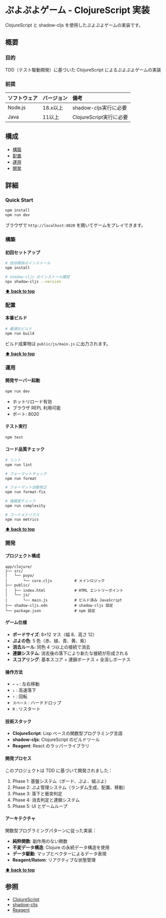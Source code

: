 # ぷよぷよゲーム - ClojureScript 実装

ClojureScript と shadow-cljs を使用したぷよぷよゲームの実装です。

## 概要

### 目的

TDD（テスト駆動開発）に基づいた ClojureScript によるぷよぷよゲームの実装

### 前提

| ソフトウェア | バージョン | 備考 |
| :----------- | :--------- | :--- |
| Node.js      | 18.x以上   | shadow-cljs実行に必要 |
| Java         | 11以上     | ClojureScript実行に必要 |

## 構成

- [構築](#構築)
- [配置](#配置)
- [運用](#運用)
- [開発](#開発)

## 詳細

### Quick Start

```bash
npm install
npm run dev
```

ブラウザで `http://localhost:8020` を開いてゲームをプレイできます。

### 構築

#### 初回セットアップ

```bash
# 依存関係のインストール
npm install

# shadow-cljs のインストール確認
npx shadow-cljs --version
```

**[⬆ back to top](#構成)**

### 配置

#### 本番ビルド

```bash
# 最適化ビルド
npm run build
```

ビルド成果物は `public/js/main.js` に出力されます。

**[⬆ back to top](#構成)**

### 運用

#### 開発サーバー起動

```bash
npm run dev
```

- ホットリロード有効
- ブラウザ REPL 利用可能
- ポート: 8020

#### テスト実行

```bash
npm test
```

#### コード品質チェック

```bash
# リント
npm run lint

# フォーマットチェック
npm run format

# フォーマット自動修正
npm run format-fix

# 複雑度チェック
npm run complexity

# コードメトリクス
npm run metrics
```

**[⬆ back to top](#構成)**

### 開発

#### プロジェクト構成

```
app/clojure/
├── src/
│   └── puyo/
│       └── core.cljs          # メインロジック
├── public/
│   ├── index.html             # HTML エントリーポイント
│   └── js/
│       └── main.js            # ビルド済み JavaScript
├── shadow-cljs.edn            # shadow-cljs 設定
└── package.json               # npm 設定
```

#### ゲーム仕様

- **ボードサイズ**: 8×12 マス（幅 8、高さ 12）
- **ぷよの色**: 5 色（赤、緑、青、黄、紫）
- **消去ルール**: 同色 4 つ以上の接続で消去
- **連鎖システム**: 消去後の落下により新たな接続が形成される
- **スコアリング**: 基本スコア + 連鎖ボーナス + 全消しボーナス

#### 操作方法

- `←` `→` : 左右移動
- `↓` : 高速落下
- `↑` : 回転
- `スペース` : ハードドロップ
- `R` : リスタート

#### 技術スタック

- **ClojureScript**: Lisp ベースの関数型プログラミング言語
- **shadow-cljs**: ClojureScript のビルドツール
- **Reagent**: React のラッパーライブラリ

#### 開発プロセス

このプロジェクトは TDD に基づいて開発されました：

1. Phase 1: 基盤システム（ボード、ぷよ、組ぷよ）
2. Phase 2: ぷよ管理システム（ランダム生成、配置、移動）
3. Phase 3: 落下と衝突判定
4. Phase 4: 消去判定と連鎖システム
5. Phase 5: UI とゲームループ

#### アーキテクチャ

関数型プログラミングパターンに従った実装：

- **純粋関数**: 副作用のない関数
- **不変データ構造**: Clojure の永続データ構造を使用
- **データ駆動**: マップとベクターによるデータ表現
- **Reagent/Ratom**: リアクティブな状態管理

**[⬆ back to top](#構成)**

## 参照

- [ClojureScript](https://clojurescript.org/)
- [shadow-cljs](https://shadow-cljs.github.io/docs/UsersGuide.html)
- [Reagent](https://reagent-project.github.io/)

